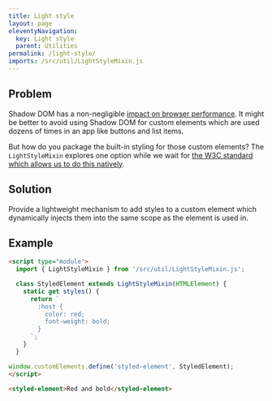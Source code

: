 ```yaml
---
title: Light style
layout: page
eleventyNavigation:
  key: Light style
  parent: Utilities
permalink: /light-style/
imports: /src/util/LightStyleMixin.js
---
```


## Problem

Shadow DOM has a non-negligible [impact on browser performance](https://bitworking.org/news/2018/02/shadow-dom-and-css). It might be better to avoid using Shadow DOM for custom elements which are used dozens of times in an app like buttons and list items.

But how do you package the built-in styling for those custom elements? The `LightStyleMixin` explores one option while we wait for [the W3C standard which allows us to do this natively](https://github.com/w3c/webcomponents/issues/468).

## Solution

Provide a lightweight mechanism to add styles to a custom element which dynamically injects them into the same scope as the element is used in.

## Example
<render-example></render-example>
```html
<script type="module">
  import { LightStyleMixin } from '/src/util/LightStyleMixin.js';

  class StyledElement extends LightStyleMixin(HTMLElement) {
    static get styles() {
      return `
        :host {
          color: red;
          font-weight: bold;
        }
      `;
    }
  }

window.customElements.define('styled-element', StyledElement);
</script>

<styled-element>Red and bold</styled-element>
```
